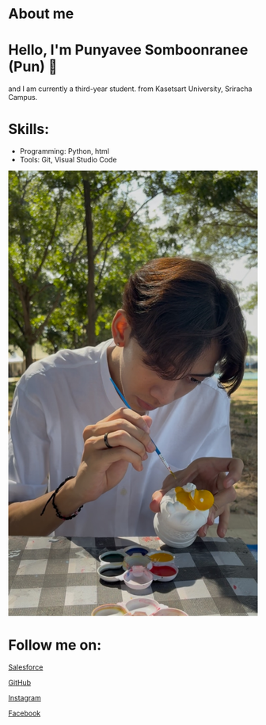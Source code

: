 # About me
# Hello, I'm Punyavee Somboonranee (Pun) 👋
and I am currently a third-year student. from Kasetsart University, Sriracha Campus.
# Skills:
- Programming: Python, html
- Tools: Git, Visual Studio Code

![mypic](punyah.jpg)

# Follow me on:
   [Salesforce](https://img.shields.io/badge/-Salesforce-blue?style=flat-square&logo=Salesforce&logoColor=white&link=https://www.salesforce.com/trailblazer/profile)
   
   [GitHub](https://img.shields.io/badge/-GitHub-black?style=flat-square&logo=GitHub&logoColor=white&link=https://github.com/Punyavee0)
   
   [Instagram](https://img.shields.io/badge/-Instagram-E4405F?style=flat-square&logo=Instagram&logoColor=white&link=https://www.instagram.com/pnnnnnnnnnnnnnnnnnnn_)

   [Facebook](https://img.shields.io/badge/-Facebook-1877F2?style=flat-square&logo=Facebook&logoColor=white&link=https://www.facebook.com/profile.php?id=100008419989845)

